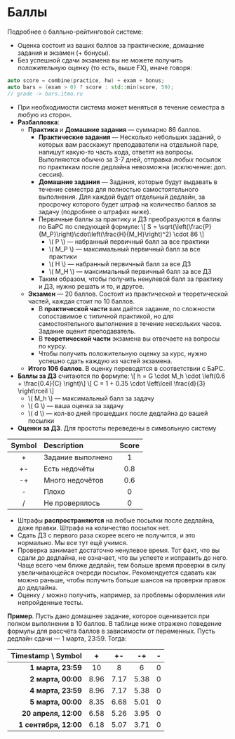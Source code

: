 # Баллы

Подробнее о балльно-рейтинговой системе:
* Оценка состоит из ваших баллов за практические, домашние задания и экзамен (+ бонусы).
* Без успешной сдачи экзамена вы не можете получить положительную оценку (то есть, выше FX), иначе говоря:
```c++
auto score = combine(practice, hw) + exam + bonus;
auto bars = (exam > 0) ? score : std::min(score, 59);
// grade -> bars.itmo.ru
```
* При необходимости система может меняться в течение семестра в любую из сторон.
* __Разбалловка__:
	* __Практика__ и __Домашние задания__ &mdash; суммарно 86 баллов.
    	* __Практические задания__ &mdash; Несколько небольших заданий, о которых вам расскажут преподаватели на отдельной паре, напишут какую-то часть кода, ответят на вопросы. Выполняются обычно за 3-7 дней, отправка *любых* посылок по практикам после дедлайна невозможна (исключение: доп. сессия).
    	* __Домашние задания__ &mdash; Задания, которые будут выдавать в течение семестра для полностью самостоятельного выполнения. Для каждой будет отдельный дедлайн, за просрочку которого будет штраф на количество баллов за задачу (подробнее о штрафах ниже).
    	* Первичные баллы за практику и ДЗ преобразуются в баллы по БаРС по следующей формуле: \\[ S = \sqrt{\left(\frac{P}{M_P}\right)\cdot\left(\frac{H}{M_H}\right)^2} \cdot 86 \\]
        	* \\( P \\) — набранный первичный балл за все практики
        	* \\( M_P \\) — максимальный первичный балл за все практики
        	* \\( H \\) — набранный первичный балл за все ДЗ
        	* \\( M_H \\) — максимальный первичный балл за все ДЗ
      	* Таким образом, чтобы получить ненулевой балл за практику и ДЗ, нужно решать и то, и другое.
	* __Экзамен__ &mdash; 20 баллов. Состоит из практической и теоретической частей, каждая стоит по 10 баллов.
    	* В __практической части__ вам даётся задание, по сложности сопоставимое с типичной практикой, но для самостоятельного выполнения в течение нескольких часов. Задание оценит преподаватель.
    	* В __теоретической части__ экзамена вы отвечаете на вопросы по курсу.
    	* Чтобы получить положительную оценку за курс, нужно успешно сдать каждую из частей экзамена.
	* __Итого 106 баллов__. В оценку переводятся в соответствии с БаРС.
* __Баллы за ДЗ__ считаются по формуле: \\[ h = G \cdot M_h \cdot \left(0.6 + \frac{0.4}{C} \right)\\]
\\[ C = 1 + 0.35 \cdot \left\lceil \frac{d}{3} \right\rceil \\]
	* \\( M_h \\) — максимальный балл за задачу
	* \\( G \\) — ваша оценка за задачу
	* \\( d \\) — кол-во дней прошедших после дедлайна до вашей посылки
* __Оценки за ДЗ__. Для простоты переведены в символьную систему

| Symbol | Description       | Score  |
|:------:|:----------------- |:------:|
| +      | Задание выполнено | 1      |
| +-     | Есть недочёты     | 0.8    |
| -+     | Много недочётов   | 0.6    |
| -      | Плохо             | 0      |
| /      | Не проверялось    | 0      |

* Штрафы __распространяются__ на любые посылки после дедлайна, даже правки. Штрафа на количество посылок нет.
* Сдать ДЗ с первого раза скорее всего не получится, и это нормально. Мы все тут ещё учимся.
* Проверка занимает достаточно ненулевое время. Тот факт, что вы сдали до дедлайна, не означает, что вы успеете и исправить до него. Чаще всего чем ближе дедлайн, тем больше время проверки в силу увеличивающейся очереди посылок. Рекомендуется сдавать как можно раньше, чтобы получить больше шансов на проверки правок до дедлайна.
* Оценку `/` можно получить, например, за проблемы оформления или непройденные тесты.

__Пример__. Пусть дано домашнее задание, которое оценивается при полном выполнении в 10 баллов. В таблице ниже отражено поведение формулы для рассчёта баллов в зависимости от переменных. Пусть дедлайн сдачи &mdash; 1 марта, 23:59. Тогда:

| Timestamp \ Symbol     | +    | +-   | -+   | - |
| ----------------------:|:----:|:----:|:----:|:-:|
| **1 марта, 23:59**     | 10   | 8    | 6    | 0 |
| **2 марта, 00:00**     | 8.96 | 7.17 | 5.38 | 0 |
| **4 марта, 23:59**     | 8.96 | 7.17 | 5.38 | 0 |
| **5 марта, 00:00**     | 8.35 | 6.68 | 5.01 | 0 |
| **20 апреля, 12:00**   | 6.58 | 5.26 | 3.95 | 0 |
| **1 сентября, 12:00**  | 6.18 | 5.07 | 3.71 | 0 |
